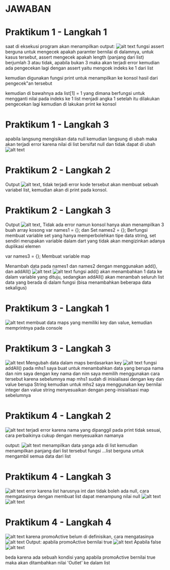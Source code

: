 # JAWABAN

# Praktikum 1 - Langkah 1

saat di eksekusi program akan menampilkan output:
![alt text](/image/image.png)
fungsi assert berguna untuk mengecek apakah paramter bernilai di dalamnya, untuk kasus tersebut, assert mengecek apakah length (panjang dari list) berjumlah 3 atau tidak, apabila bukan 3 maka akan terjadi error
kemudian ada pengecekan lagi dengan assert yaitu mengcek indeks ke 1 dari list

kemudian digunakan fungsi print untuk menampilkan ke konsol hasil dari pengecek"an tersebut

kemudian di bawahnya ada
list[1] = 1
yang dimana berfungsi untuk mengganti nilai pada indeks ke 1 list menjadi angka 1
setelah itu dilakukan pengecekan lagi kemudian di lakukan print ke konsol

# Praktikum 1 - Langkah 3

apabila langsung mengisikan data null kemudian langsung di ubah maka akan terjadi error karena nilai di list bersifat null dan tidak dapat di ubah ![alt text](/images/image1.png)

# Praktikum 2 - Langkah 2

Output ![alt text](/images/image.png), tidak terjadi error
kode tersebut akan membuat sebuah variabel list, kemudian akan di print pada konsol.

# Praktikum 2 - Langkah 3

Output ![alt text](/images/image-1.png), Tidak ada error namun konsol hanya akan menampilkan 3 buah array kosong
var names1 = <String>{}; dan Set<String> names2 = {};
Berfungsi membuat variable set
yang hanya memperbolehkan tipe data string, set sendiri merupakan variable dalam dart yang tidak akan mengizinkan adanya duplikasi elemen

var names3 = {};
Membuat variable map

Menambah data pada names1 dan names2 dengan menggunakan add(), dan addAll()
![alt text](/images/image-2.png)
![alt text](/images/image-3.png)
fungsi add() akan menambahkan 1 data ke dalam variable yang dituju, sedangkan addAll() akan menambah seluruh list data yang berada di dalam fungsi (bisa menambahkan beberapa data sekaligus)

# Praktikum 3 - Langkah 1

![alt text](/images/image-4.png)
membuat data maps yang memiliki key dan value, kemudian memprintnya pada console

# Praktikum 3 - Langkah 3

![alt text](/images/image-6.png)
Mengubah data dalam maps berdasarkan key
![alt text](/images/image-7.png)
fungsi addAll() pada mhs1 saya buat untuk menambahkan data yang berupa nama dan nim saya dengan key nama dan nim
saya memilih menggunakan cara tersebut karena sebelumnya map mhs1 sudah di inisialisasi dengan key dan value berupa String
kemudian untuk mhs2 saya menggunakan key bernilai integer dan value string menyesuaikan dengan peng-inisialisasi map sebelumnya

# Praktikum 4 - Langkah 2

![alt text](/images/image-8.png)
terjadi error karena nama yang dipanggil pada print tidak sesuai, cara perbaikinya cukup dengan menyesuaikan namanya

output:
![alt text](/images/image-9.png)
menampilkan data yanga ada di list kemudian menampilkan panjang dari list tersebut
fungsi ...list berguna untuk mengambil semua data dari list

# Praktikum 4 - Langkah 3

![alt text](/images/image-10.png)
error karena list harusnya int dan tidak boleh ada null, cara memgatasinya dengan membuat list dapat menampung nilai null
![alt text](/images/image-11.png)
![alt text](/images/image-12.png)

# Praktikum 4 - Langkah 4

![alt text](/images/image-13.png)
karena promoActive belum di definisikan, cara mengatasinya
![alt text](/images/image-14.png)
Output:
apabila promoActive bernilai true
![alt text](/images/image-15.png)
Apabila false
![alt text](/images/image-16.png)

beda karena ada sebuah kondisi yang apabila promoActive bernilai true maka akan ditambahkan nilai 'Outlet' ke dalam list
